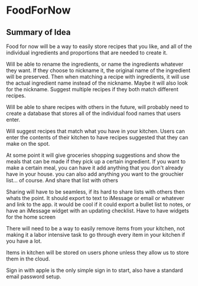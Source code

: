 # FoodForNow

## Summary of Idea

Food for now will be a way to easily store recipes that you like, and all of the individual ingredients and proportions that are needed to create it.

Will be able to rename the ingredients, or name the ingredients whatever they want. If they choose to nickname it, the original name of the ingredient will be preserved. Then when matching a recipe with ingredients, it will use the actual ingredient name instead of the nickname. Maybe it will also look for the nickname. Suggest multiple recipes if they both match different recipes.

Will be able to share recipes with others in the future, will probably need to create a database that stores all of the individual food names that users enter.

Will suggest recipes that match what you have in your kitchen. Users can enter the contents of their kitchen to have recipes suggested that they can make on the spot.

At some point it will give groceries shopping suggestions and show the meals that can be made if they pick up a certain ingredient. If you want to make a certain meal, you can have it add anything that you don't already have in your house. you can also add anything you want to the grouchier list... of course. And share that list with others

Sharing will have to be seamless, if its hard to share lists with others then whats the point. It should export to text to iMessage or email or whatever and link to the app. it would be cool if it could export a bullet list to notes, or have an iMessage widget with an updating checklist. Have to have widgets for the home screen

There will need to be a way to easily remove items from your kitchen, not making it a labor intensive task to go through every item in your kitchen if you have a lot.

Items in kitchen will be stored on users phone unless they allow us to store them in the cloud.

Sign in with apple is the only simple sign in to start, also have a standard email password setup.

